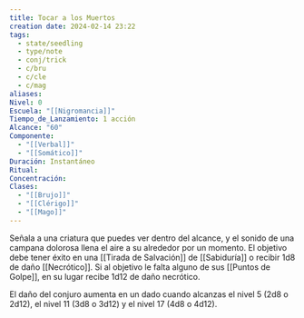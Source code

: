 ```yaml
---
title: Tocar a los Muertos
creation date: 2024-02-14 23:22
tags:
  - state/seedling
  - type/note
  - conj/trick
  - c/bru
  - c/cle
  - c/mag
aliases: 
Nivel: 0
Escuela: "[[Nigromancia]]"
Tiempo_de_Lanzamiento: 1 acción
Alcance: "60"
Componente:
  - "[[Verbal]]"
  - "[[Somático]]"
Duración: Instantáneo
Ritual: 
Concentración: 
Clases:
  - "[[Brujo]]"
  - "[[Clérigo]]"
  - "[[Mago]]"
---
```

Señala a una criatura que puedes ver dentro del alcance, y el sonido de una campana dolorosa llena el aire a su alrededor por un momento. El objetivo debe tener éxito en una [[Tirada de Salvación]] de [[Sabiduría]] o recibir 1d8 de daño [[Necrótico]]. Si al objetivo le falta alguno de sus [[Puntos de Golpe]], en su lugar recibe 1d12 de daño necrótico.

El daño del conjuro aumenta en un dado cuando alcanzas el nivel 5 (2d8 o 2d12), el nivel 11 (3d8 o 3d12) y el nivel 17 (4d8 o 4d12).
